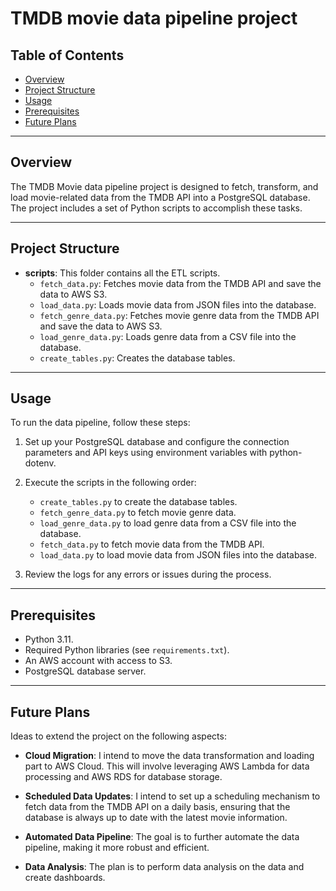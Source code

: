# TMDB movie data pipeline project

## Table of Contents

- [Overview](#overview)
- [Project Structure](#project-structure)
- [Usage](#usage)
- [Prerequisites](#prerequisites)
- [Future Plans](#future-plans)

---

## Overview

The TMDB Movie data pipeline project is designed to fetch, transform, and load movie-related data from the TMDB API into a PostgreSQL database. The project includes a set of Python scripts to accomplish these tasks.

---

## Project Structure

- **scripts**: This folder contains all the ETL scripts.
  - `fetch_data.py`: Fetches movie data from the TMDB API and save the data to AWS S3.
  - `load_data.py`: Loads movie data from JSON files into the database.
  - `fetch_genre_data.py`: Fetches movie genre data from the TMDB API and save the data to AWS S3.
  - `load_genre_data.py`: Loads genre data from a CSV file into the database.
  - `create_tables.py`: Creates the database tables.

---

## Usage

To run the data pipeline, follow these steps:

1. Set up your PostgreSQL database and configure the connection parameters and API keys using environment variables with python-dotenv.

2. Execute the scripts in the following order:
   - `create_tables.py` to create the database tables.
   - `fetch_genre_data.py` to fetch movie genre data.
   - `load_genre_data.py` to load genre data from a CSV file into the database.
   - `fetch_data.py` to fetch movie data from the TMDB API.
   - `load_data.py` to load movie data from JSON files into the database.

3. Review the logs for any errors or issues during the process.

---

## Prerequisites

- Python 3.11.
- Required Python libraries (see `requirements.txt`).
- An AWS account with access to S3.
- PostgreSQL database server.

---

## Future Plans

Ideas to extend the project on the following aspects:

- **Cloud Migration**: I intend to move the data transformation and loading part to AWS Cloud. This will involve leveraging AWS Lambda for data processing and AWS RDS for database storage.

- **Scheduled Data Updates**: I intend to set up a scheduling mechanism to fetch data from the TMDB API on a daily basis, ensuring that the database is always up to date with the latest movie information.

- **Automated Data Pipeline**: The goal is to further automate the data pipeline, making it more robust and efficient.

- **Data Analysis**: The plan is to perform data analysis on the data and create dashboards.
